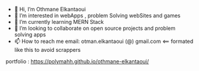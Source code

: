 - 👋 Hi, I’m Othmane Elkantaoui
- 👀 I’m interested in webApps , problem Solving webSites and games
- 🌱 I’m currently learning MERN Stack
- 💞️ I’m looking to collaborate on open source projects and problem solving apps
- 📫 How to reach me email:      otman.elkantaoui (@) gmail.com       <== formated like this to avoid scrappers

<!---
polymahh/polymahh is a ✨ special ✨ repository because its `README.md` (this file) appears on your GitHub profile.
You can click the Preview link to take a look at your changes.
--->
portfolio : https://polymahh.github.io/othmane-elkantaoui/
